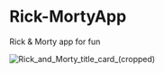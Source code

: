 # Rick-MortyApp
Rick &amp; Morty app for fun

![Rick_and_Morty_title_card_(cropped)](https://user-images.githubusercontent.com/62234354/211998622-bd61271e-ed25-44d1-ab87-6649019727de.png)
